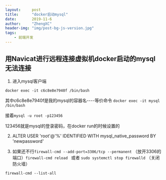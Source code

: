 ```yaml
---
layout:     post
title:      "docker启动mysql"
date:       2019-11-6
author:     "ZhengXC"
header-img: "img/post-bg-js-version.jpg"
tags:
    - 前端开发
---
```


## 用Navicat进行远程连接虚拟机docker启动的mysql无法连接

1. 进入mysql客户端

`docker exec -it c6c8e8e7940f /bin/bash`

其中c6c8e8e7940f是我的mysql的容器名----等价命令 `docker exec -it mysql /bin/bash`

接着`mysql -u root -p123456`

123456就是mysql的登录密码，在docker run的时候设置的

2. ALTER USER 'root'@'%' IDENTIFIED WITH mysql_native_password BY 'newpassword'

3. 如果还不行`firewall-cmd --add-port=3306/tcp --permanent`  （放开3306的端口）`firewall-cmd reload `
或者
`sudo systemctl stop firewalld` （关闭防火墙）



`firewall-cmd --list-all`
 












 










